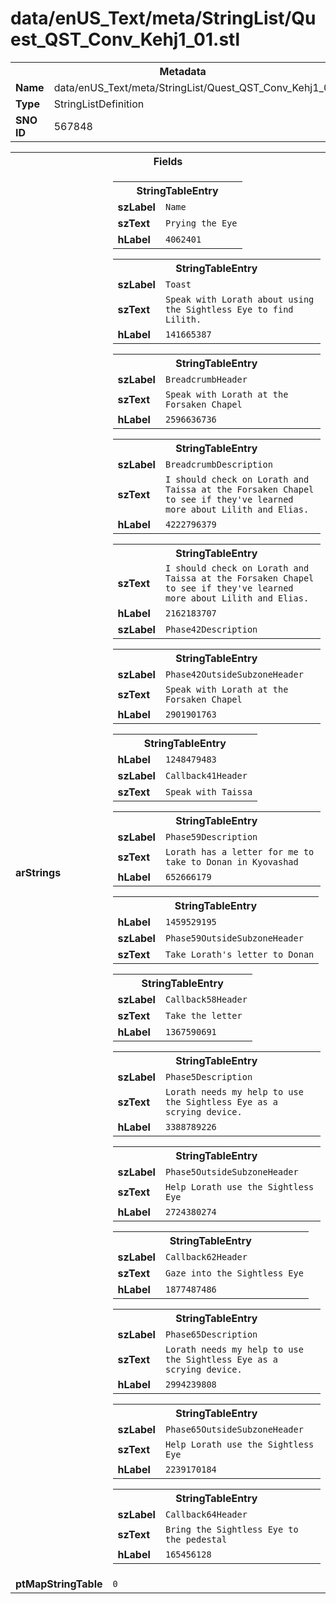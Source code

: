 <h1>data/enUS_Text/meta/StringList/Quest_QST_Conv_Kehj1_01.stl</h1><table><tr><th colspan="100%">Metadata</th></tr><tr><td><b>Name</b></td><td>data/enUS_Text/meta/StringList/Quest_QST_Conv_Kehj1_01.stl</td></tr><tr><td><b>Type</b></td><td>StringListDefinition</td></tr><tr><td><b>SNO ID</b></td><td>567848</td></tr></table>

<table><tr><th colspan="100%">Fields</th></tr><tr><td><b>arStrings</b></td><td><table><tr><th colspan="100%">StringTableEntry</th></tr><tr><td><b>szLabel</b></td><td><code>Name</code></td></tr><tr><td><b>szText</b></td><td><code>Prying the Eye</code></td></tr><tr><td><b>hLabel</b></td><td><code>4062401</code></td></tr></table>


<table><tr><th colspan="100%">StringTableEntry</th></tr><tr><td><b>szLabel</b></td><td><code>Toast</code></td></tr><tr><td><b>szText</b></td><td><code>Speak with Lorath about using the Sightless Eye to find Lilith.</code></td></tr><tr><td><b>hLabel</b></td><td><code>141665387</code></td></tr></table>


<table><tr><th colspan="100%">StringTableEntry</th></tr><tr><td><b>szLabel</b></td><td><code>BreadcrumbHeader</code></td></tr><tr><td><b>szText</b></td><td><code>Speak with Lorath at the Forsaken Chapel</code></td></tr><tr><td><b>hLabel</b></td><td><code>2596636736</code></td></tr></table>


<table><tr><th colspan="100%">StringTableEntry</th></tr><tr><td><b>szLabel</b></td><td><code>BreadcrumbDescription</code></td></tr><tr><td><b>szText</b></td><td><code>I should check on Lorath and Taissa at the Forsaken Chapel to see if they've learned more about Lilith and Elias. </code></td></tr><tr><td><b>hLabel</b></td><td><code>4222796379</code></td></tr></table>


<table><tr><th colspan="100%">StringTableEntry</th></tr><tr><td><b>szText</b></td><td><code>I should check on Lorath and Taissa at the Forsaken Chapel to see if they've learned more about Lilith and Elias. </code></td></tr><tr><td><b>hLabel</b></td><td><code>2162183707</code></td></tr><tr><td><b>szLabel</b></td><td><code>Phase42Description</code></td></tr></table>


<table><tr><th colspan="100%">StringTableEntry</th></tr><tr><td><b>szLabel</b></td><td><code>Phase42OutsideSubzoneHeader</code></td></tr><tr><td><b>szText</b></td><td><code>Speak with Lorath at the Forsaken Chapel</code></td></tr><tr><td><b>hLabel</b></td><td><code>2901901763</code></td></tr></table>


<table><tr><th colspan="100%">StringTableEntry</th></tr><tr><td><b>hLabel</b></td><td><code>1248479483</code></td></tr><tr><td><b>szLabel</b></td><td><code>Callback41Header</code></td></tr><tr><td><b>szText</b></td><td><code>Speak with Taissa</code></td></tr></table>


<table><tr><th colspan="100%">StringTableEntry</th></tr><tr><td><b>szLabel</b></td><td><code>Phase59Description</code></td></tr><tr><td><b>szText</b></td><td><code>Lorath has a letter for me to take to Donan in Kyovashad </code></td></tr><tr><td><b>hLabel</b></td><td><code>652666179</code></td></tr></table>


<table><tr><th colspan="100%">StringTableEntry</th></tr><tr><td><b>hLabel</b></td><td><code>1459529195</code></td></tr><tr><td><b>szLabel</b></td><td><code>Phase59OutsideSubzoneHeader</code></td></tr><tr><td><b>szText</b></td><td><code>Take Lorath's letter to Donan</code></td></tr></table>


<table><tr><th colspan="100%">StringTableEntry</th></tr><tr><td><b>szLabel</b></td><td><code>Callback58Header</code></td></tr><tr><td><b>szText</b></td><td><code>Take the letter</code></td></tr><tr><td><b>hLabel</b></td><td><code>1367590691</code></td></tr></table>


<table><tr><th colspan="100%">StringTableEntry</th></tr><tr><td><b>szLabel</b></td><td><code>Phase5Description</code></td></tr><tr><td><b>szText</b></td><td><code>Lorath needs my help to use the Sightless Eye as a scrying device. </code></td></tr><tr><td><b>hLabel</b></td><td><code>3388789226</code></td></tr></table>


<table><tr><th colspan="100%">StringTableEntry</th></tr><tr><td><b>szLabel</b></td><td><code>Phase5OutsideSubzoneHeader</code></td></tr><tr><td><b>szText</b></td><td><code>Help Lorath use the Sightless Eye</code></td></tr><tr><td><b>hLabel</b></td><td><code>2724380274</code></td></tr></table>


<table><tr><th colspan="100%">StringTableEntry</th></tr><tr><td><b>szLabel</b></td><td><code>Callback62Header</code></td></tr><tr><td><b>szText</b></td><td><code>Gaze into the Sightless Eye</code></td></tr><tr><td><b>hLabel</b></td><td><code>1877487486</code></td></tr></table>


<table><tr><th colspan="100%">StringTableEntry</th></tr><tr><td><b>szLabel</b></td><td><code>Phase65Description</code></td></tr><tr><td><b>szText</b></td><td><code>Lorath needs my help to use the Sightless Eye as a scrying device. </code></td></tr><tr><td><b>hLabel</b></td><td><code>2994239808</code></td></tr></table>


<table><tr><th colspan="100%">StringTableEntry</th></tr><tr><td><b>szLabel</b></td><td><code>Phase65OutsideSubzoneHeader</code></td></tr><tr><td><b>szText</b></td><td><code>Help Lorath use the Sightless Eye</code></td></tr><tr><td><b>hLabel</b></td><td><code>2239170184</code></td></tr></table>


<table><tr><th colspan="100%">StringTableEntry</th></tr><tr><td><b>szLabel</b></td><td><code>Callback64Header</code></td></tr><tr><td><b>szText</b></td><td><code>Bring the Sightless Eye to the pedestal</code></td></tr><tr><td><b>hLabel</b></td><td><code>165456128</code></td></tr></table>


</td></tr><tr><td><b>ptMapStringTable</b></td><td><code>0</code></td></tr></table>

